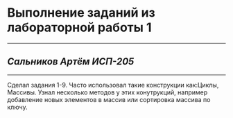 # Выполнение заданий из лабораторной работы 1
***
## ___Сальников Артём ИСП-205___
***
  Сделал задания 1-9. Часто использовал такие конструкции как:Циклы, Массивы.
  Узнал несколько методов у этих конутрукций, например добавление новых элементов в массив или сортировка массива по ключу.
 
